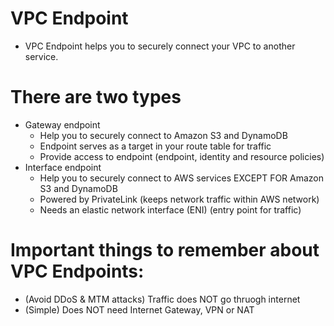 
# VPC Endpoint
- VPC Endpoint helps you to securely connect your VPC to another service.
# There are two types
- Gateway endpoint
  - Help you to securely connect to Amazon S3 and DynamoDB 
  - Endpoint serves as a target in your route table for traffic 
  - Provide access to endpoint (endpoint, identity and resource policies)
- Interface endpoint
  - Help you to securely connect to AWS services EXCEPT FOR Amazon S3 and DynamoDB 
  - Powered by PrivateLink (keeps network traffic within AWS network)
  - Needs an elastic network interface (ENI) (entry point for traffic)
# Important things to remember about VPC Endpoints:
- (Avoid DDoS & MTM attacks) Traffic does NOT go thruogh internet
- (Simple) Does NOT need Internet Gateway, VPN or NAT

